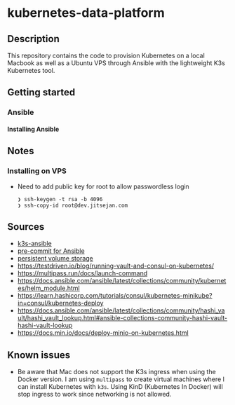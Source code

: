 # kubernetes-data-platform

## Description

This repository contains the code to provision Kubernetes on a local Macbook as well as a Ubuntu VPS through Ansible with the lightweight K3s Kubernetes tool.

## Getting started

### Ansible

#### Installing Ansible

## Notes

### Installing on VPS

- Need to add public key for root to allow passwordless login
    ```
    ❯ ssh-keygen -t rsa -b 4096
    ❯ ssh-copy-id root@dev.jitsejan.com
    ```
    
## Sources

- [k3s-ansible](https://github.com/k3s-io/k3s-ansible)
- [pre-commit for Ansible](https://ansible-lint.readthedocs.io/en/latest/configuring.html)
- [persistent volume storage](https://kubernetes.io/docs/tasks/configure-pod-container/configure-persistent-volume-storage/)
- https://testdriven.io/blog/running-vault-and-consul-on-kubernetes/
- https://multipass.run/docs/launch-command
- https://docs.ansible.com/ansible/latest/collections/community/kubernetes/helm_module.html
- https://learn.hashicorp.com/tutorials/consul/kubernetes-minikube?in=consul/kubernetes-deploy
- https://docs.ansible.com/ansible/latest/collections/community/hashi_vault/hashi_vault_lookup.html#ansible-collections-community-hashi-vault-hashi-vault-lookup
- https://docs.min.io/docs/deploy-minio-on-kubernetes.html


## Known issues

- Be aware that Mac does not support the K3s ingress when using the Docker version. I am using `multipass` to create virtual machines where I can install Kubernetes with `k3s`. Using KinD (Kubernetes In Docker) will stop ingress to work since networking is not allowed.